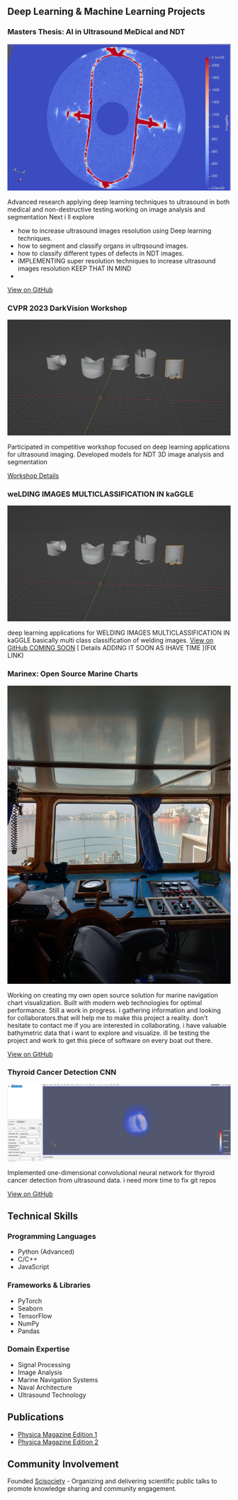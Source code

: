 ## Deep Learning & Machine Learning Projects

### Masters Thesis: AI in Ultrasound MeDical and NDT
<img src="images/AI/1.jpg?raw=true"/>

Advanced research applying deep learning techniques to ultrasound in both medical and non-destructive testing.working on image analysis and segmentation Next i ll explore 
-   how to increase ultrasound images resolution using Deep learning techniques.
-   how to segment and classify organs in ultrqsound images.
-   how to classify different types of defects in NDT images.
-   IMPLEMENTING super resolution techniques to increase ultrasound images resolution KEEP THAT IN MIND
-   


[View on GitHub](https://github.com/sahlidjouad/Masters-NDT-AI/)

### CVPR 2023 DarkVision Workshop
<img src="images/AI/2.jpg?raw=true"/>

Participated in competitive workshop focused on deep learning applications for ultrasound imaging. Developed models for NDT 3D image analysis and segmentation 

[Workshop Details](https://www.cvpr2023-dl-ultrasound.com/)
### weLDING IMAGES MULTICLASSIFICATION IN kaGGLE
<img src="images/AI/2.jpg?raw=true"/>

 deep learning applications for WELDING IMAGES MULTICLASSIFICATION IN kaGGLE
basically multi class classification of welding images.
[View on GitHub COMING SOON](https://github.com/sahlidjouad/WELDING-IMAGES-MULTICLASSIFICATION-IN-kaGGLE)
[ Details ADDING IT SOON AS IHAVE TIME ](FIX LINK)
### Marinex: Open Source Marine Charts
<img src="images/Marine/1.jpg?raw=true"/>

Working on creating my own open source solution for marine navigation chart visualization. Built with modern web technologies for optimal performance.
Still a work in progress. i gathering information and looking for collaborators.that will help me to make this project a reality.
don't hesitate to contact me if you are interested in collaborating. 
i have valuable bathymetric data that i want to explore and visualize. ill be testing the project and work to get this piece of software on every boat out there.

[View on GitHub](https://github.com/sahlidjouad/Marinex)

### Thyroid Cancer Detection CNN
<img src="images/AI/3.jpg?raw=true"/>

Implemented one-dimensional convolutional neural network for thyroid cancer detection from ultrasound data.
i need  more time to fix git repos 

[View on GitHub](https://github.com/sahlidjouad/One-Dimension-CNN-for-thyroid-cancer)

## Technical Skills

### Programming Languages
- Python (Advanced)
- C/C++
- JavaScript

### Frameworks & Libraries
- PyTorch
- Seaborn
- TensorFlow
- NumPy
- Pandas

### Domain Expertise
- Signal Processing
- Image Analysis 
- Marine Navigation Systems
- Naval Architecture
- Ultrasound Technology

## Publications

- [Physica Magazine Edition 1](https://www.calameo.com/read/0051282113d00f28ad4d2)
- [Physica Magazine Edition 2](https://www.calameo.com/read/005128211073ff1b10349)

## Community Involvement

Founded [Scisociety](https://www.instagram.com/scisociety/) - Organizing and delivering scientific public talks to promote knowledge sharing and community engagement.